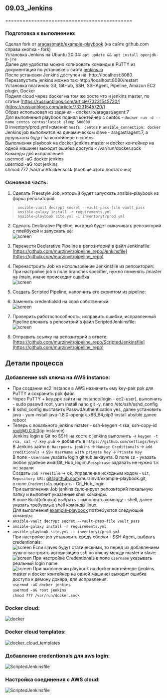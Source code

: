 ## 09.03_Jenkins
============================================</br>
### Подготовка к выполнению:
Сделал fork от [aragastmatb/example-playbook](https://github.com/aragastmatb/example-playbook) (на сайте github.com справа кнопка - fork) </br>
Установка Jenkins на Ubuntu 20.04: `apt update && apt install openjdk-8-jre` </br>
Далее для удобства можно копировать команды в PuTTY из документации по установке с сайта [jenkins.io](https://www.jenkins.io/doc/book/installing/linux/) </br>
После установки Jenkins доступен на: http://localhost:8080. Перезапустить jenkins можно так: http://localhost:8080/restart </br>
Установка плагинов: Git, GitHub, SSH, SSHAgent, Pipeline, Amazon EC2 plugin, Docker </br>
Поднял cloud через docker на том же хосте что и jenkins master, по статье [https://russianblogs.com/article/73231545720/](https://russianblogs.com/article/73231545720/) </br>
Образ использовал из задания - docker.io/aragast/agent:7 </br>
Для выполнения playbook поднял контейнер с centos - `docker run -d --name centos centos:latest sleep 600000` </br>
В inventory/prod.yml изменил `hosts: centos` и `ansible_connection: docker` </br>
Jenkins job выполнится на динамическом slave - aragast/agent:7, а рузультаты будут на контейнере с centos </br>
Выполненяя playbook на docker(jenkins master и docker контейнер на одной машине) выходит ошибка доступа к /var/run/docker.sock</br>
Команды для исправления: </br>
usermod -aG docker jenkins </br>
usermod -aG root jenkins </br>
chmod 777 /var/run/docker.sock (вообще этого достаточно) </br>

### Основная часть:
1. Сделать Freestyle Job, который будет запускать ansible-playbook из форка репозитория: </br>
> `ansible-vault decrypt secret --vault-pass-file vault_pass` </br>
> `ansible-galaxy install -r requirements.yml` </br>
> `ansible-playbook site.yml -i inventoryt/prod.yml` </br>

2. Сделать Declarative Pipeline, который будет выкачивать репозиторий с плейбукой и запускать её: </br>
![screen](https://github.com/murzinvit/screen/blob/220ee2ba992ea9e241a19b752f6f6fe6a7dba7b0/Declarative%20pipeline.jpg)</br>

3. Перенести Declarative Pipeline в репозиторий в файл Jenkinsfile: </br>
[https://github.com/murzinvit/pipeline_repo/Jenkinsfile](https://github.com/murzinvit/pipeline_repo) 
4. Перенастроить Job на использование Jenkinsfile из репозитория: </br>
При настройке job в поле branches specifier, нужно поменять /master на /main, иначе происходит ошибка </br>
![screen](https://github.com/murzinvit/screen/blob/ae3e738a10be85234813e8e7b799c4fa92c05af9/Declarative%20pipeline%20from%20git.jpg)</br>
5. Создать Scripted Pipeline, наполнить его скриптом из pipeline: </br>
6. Заменить credentialsId на свой собственный: </br>
![screen](https://github.com/murzinvit/screen/blob/cef94a5941f2516c968fb4250b42838d34209d33/Scripted%20pipeline.jpg)
7. Проверить работоспособность, исправить ошибки, исправленный Pipeline вложить в репозитрий в файл ScriptedJenkinsfile: </br>
![screen](https://github.com/murzinvit/screen/blob/b76b1a7e8f5cf8267fca60a100815abc80dbb238/Docker_run_resultjpg.jpg)
9. Отправить ссылку на репозиторий в ответе: </br>
[https://github.com/murzinvit/pipeline_repo/ScriptedJenkinsfile](https://github.com/murzinvit/pipeline_repo) 

## Детали процесса </br>
### Добавление ssh ключа на AWS instance: </br>
 - При создании ec2 instance в AWS назначить ему key-pair ppk для PuTTY и сохранить ppk файл </br>
 - Через PuTTY + key.ppk зайти на instance(login - ec2-user), выполнить - sudo passwd root, yum install nano git -y, nano /etc/ssh/sshd_config </br>
 - В sshd_config выставить PasswdAuthentication yes, далее установить java - yum install java-1.8.0-openjdk.x86_64,pip3 install absible далее reboot </br>
 - Теперь с локального jenkins master - ssh-keygen -t rsa, ssh-copy-id root@0.0.0.0(ip instance) </br>
Jenkins login в Git по SSH: на хосте с jenkins выполнить -> `keygen -t rsa, cat ~/.key.pub` -> добавить в `https://github.com/settings/keys` </br>
В Jenkins зайти в: `Настроить jenkins` -> `Manage Creditionals` -> `add creditionals` -> `SSH Username with private key` -> `Private Key`</br>
В поле - `Username` указать login github аккаунта. В поле `ID` - указать любое удобное имя(Git_Hub_login).`Passphrase` задавать не нужно т.к не завали </br>
Создать `Job Freestile` -> ok, Управление исходным кодом - `Git`, `Repository URL`: git@github.com:murzinvit/example-playbook.git, </br> 
в поле `Credentials` выбрать - Git_Hub_login </br>
При выполнении Job jenkins склонирует репозиторий локальную папку и выполнит указанные shell команды. </br> 
В поле Build(сборка) выбрать - выполнить комнаду - shell, далее указать требуемые shell команды linux. </br> 
Для выполнения [example-playbook](https://github.com/murzinvit/example-playbook) потребуются следующие команды: </br>
 - `ansible-vault decrypt secret --vault-pass-file vault_pass`</br>
 - `ansible-galaxy install -r requirements.yml`</br>
 - `ansible-playbook site.yml -i inventoryt/prod.yml`</br>
 При настройке job установить среду сборки - SSH Agent, выбрать credentionals:</br>
![screen](https://github.com/murzinvit/screen/blob/88276bde7cfdce0da105b6ce0d3e41a0efb9fa41/Task_SSH_Enabled.jpg)
Если slaves будут статическими, то перед их добавлением нужно настроить авторизацию ssh по ключу между master и slave:</br>
![screen](https://github.com/murzinvit/screen/blob/847495506518851559ee0ed22ec97c3f3c8fb214/add_slave.jpg)
При настройке Credentionals в поле `username` указывать реальный login name </br>
![screen](https://github.com/murzinvit/screen/blob/484f9a3a2f0357f1181e6f5e7ec1975987ff7fc7/Credentionals_jenkins.jpg)
При выполнении playbook на docker контейнере (jenkins master и docker контейнер на одной машине) выходит ошибка доступа к демону докера, для исправления: </br>
`usermod -aG docker jenkins`</br>
`usermod -aG root jenkins`</br>
`chmod 777 /var/run/docker.sock`</br>
### Docker cloud:
![docker](https://github.com/murzinvit/screen/blob/c01850efa11eb876bf70a86712b145134ffd1588/Docker_cloud_connect.jpg)
### Docker cloud templates:
![docker_cloud_templates](https://github.com/murzinvit/screen/blob/f31d6e7dcd45d2b263eacc780fd52b1ebb70501f/Docker_clouds_templates.jpg)
### Добавление credentionals для aws login:
![ScriptedJenkinsfile](https://github.com/murzinvit/screen/blob/257e381048af8a761919b80b66df063ed613e402/Credentionals_for_aws.jpg)
### Настройка соединения с AWS cloud:
![ScriptedJenkinsfile](https://github.com/murzinvit/screen/blob/32f3e39dd1ee586c9bf453ce986adbded5212422/Cloud_connect_settings.jpg)









